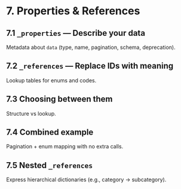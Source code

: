 # 7. Properties & References

## 7.1 `_properties` — Describe your data
Metadata about `data` (type, name, pagination, schema, deprecation).

## 7.2 `_references` — Replace IDs with meaning
Lookup tables for enums and codes.

## 7.3 Choosing between them
Structure vs lookup.

## 7.4 Combined example
Pagination + enum mapping with no extra calls.

## 7.5 Nested `_references`
Express hierarchical dictionaries (e.g., category → subcategory).
